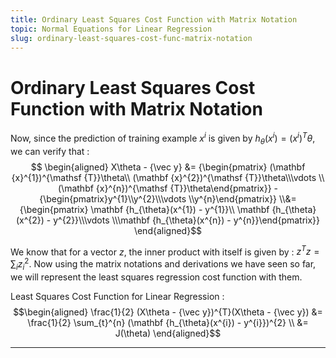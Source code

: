 ```yaml
---
title: Ordinary Least Squares Cost Function with Matrix Notation
topic: Normal Equations for Linear Regression
slug: ordinary-least-squares-cost-func-matrix-notation
---
```


# Ordinary Least Squares Cost Function with Matrix Notation

Now, since the prediction of training example $x^i$ is given by $h_{\theta}(x^i) = (x^i)^T\theta$, we can verify that : $$ \begin{aligned} X\theta - {\vec y} &= {\begin{pmatrix}  (\mathbf {x}^{1})^{\mathsf {T}}\theta\\ (\mathbf {x}^{2})^{\mathsf {T}}\theta\\\vdots \\(\mathbf {x}^{n})^{\mathsf {T}}\theta\end{pmatrix}} - {\begin{pmatrix}y^{1}\\y^{2}\\\vdots \\y^{n}\end{pmatrix}} \\&= {\begin{pmatrix}  \mathbf {h_{\theta}(x^{1}) - y^{1}}\\ \mathbf {h_{\theta}(x^{2}) - y^{2}}\\\vdots \\\mathbf {h_{\theta}(x^{n}) - y^{n}}\end{pmatrix}} \end{aligned}$$

We know that for a vector $z$, the inner product with itself is given by : $z^{T}z = \sum_{i}z_{i}^2$. Now using the matrix notations and derivations we have seen so far, we will represent the least squares regression cost function with them. 

Least Squares Cost Function for Linear Regression : $$\begin{aligned} \frac{1}{2} (X\theta - {\vec y})^{T}(X\theta - {\vec y}) &= \frac{1}{2} \sum_{t}^{n} (\mathbf {h_{\theta}(x^{i}) - y^{i}})^{2} \\ &= J(\theta) \end{aligned}$$

---
